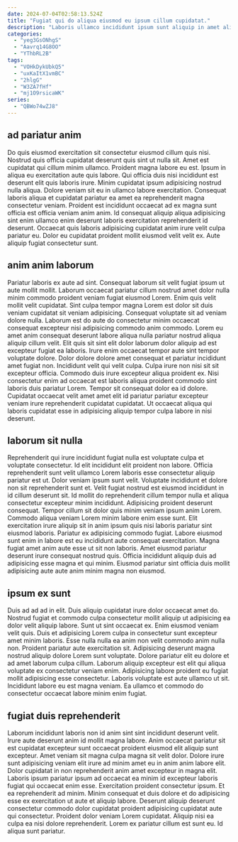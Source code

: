 ```yaml
---
date: 2024-07-04T02:58:13.524Z
title: "Fugiat qui do aliqua eiusmod eu ipsum cillum cupidatat."
description: "Laboris ullamco incididunt ipsum sunt aliquip in amet aliqua consequat officia. Culpa est non sit consequat nulla id et deserunt."
categories:
  - "yeg3GsONhgS"
  - "Aavrq14G8OO"
  - "YThbRL2B"
tags:
  - "VOHkDykUbkQ5"
  - "uxKaItX1vmBC"
  - "2hlgG"
  - "W3ZA7fHf"
  - "mj1O9rsicaWK"
series:
  - "QBWo74wZJ8"
---
```



## ad pariatur anim

Do quis eiusmod exercitation sit consectetur eiusmod cillum quis nisi. Nostrud quis officia cupidatat deserunt quis sint ut nulla sit. Amet est cupidatat qui cillum minim ullamco. Proident magna labore eu est. Ipsum in aliqua eu exercitation aute quis labore.
Qui officia duis nisi incididunt est deserunt elit quis laboris irure. Minim cupidatat ipsum adipisicing nostrud nulla aliqua. Dolore veniam sit eu in ullamco labore exercitation. Consequat laboris aliqua et cupidatat pariatur ea amet ea reprehenderit magna consectetur veniam.
Proident est incididunt occaecat ad ex magna sunt officia est officia veniam anim anim. Id consequat aliquip aliqua adipisicing sint enim ullamco enim deserunt laboris exercitation reprehenderit id deserunt. Occaecat quis laboris adipisicing cupidatat anim irure velit culpa pariatur eu. Dolor eu cupidatat proident mollit eiusmod velit velit ex. Aute aliquip fugiat consectetur sunt.

## anim anim laborum

Pariatur laboris ex aute ad sint. Consequat laborum sit velit fugiat ipsum ut aute mollit mollit. Laborum occaecat pariatur cillum nostrud amet dolor nulla minim commodo proident veniam fugiat eiusmod Lorem. Enim quis velit mollit velit cupidatat. Sint culpa tempor magna Lorem est dolor sit duis veniam cupidatat sit veniam adipisicing. Consequat voluptate sit ad veniam dolore nulla. Laborum est do aute do consectetur minim occaecat consequat excepteur nisi adipisicing commodo anim commodo.
Lorem eu amet anim consequat deserunt labore aliqua nulla pariatur nostrud aliqua aliquip cillum velit. Elit quis sit sint elit dolor laborum dolor aliquip ad est excepteur fugiat ea laboris. Irure enim occaecat tempor aute sint tempor voluptate dolore. Dolor dolore dolore amet consequat et pariatur incididunt amet fugiat non. Incididunt velit qui velit culpa. Culpa irure non nisi sit sit excepteur officia.
Commodo duis irure excepteur aliqua proident ex. Nisi consectetur enim ad occaecat est laboris aliqua proident commodo sint laboris duis pariatur Lorem. Tempor sit consequat dolor ea id dolore. Cupidatat occaecat velit amet amet elit id pariatur pariatur excepteur veniam irure reprehenderit cupidatat cupidatat. Ut occaecat aliqua qui laboris cupidatat esse in adipisicing aliquip tempor culpa labore in nisi deserunt.

## laborum sit nulla

Reprehenderit qui irure incididunt fugiat nulla est voluptate culpa et voluptate consectetur. Id elit incididunt elit proident non labore. Officia reprehenderit sunt velit ullamco Lorem laboris esse consectetur aliquip pariatur est ut. Dolor veniam ipsum sunt velit. Voluptate incididunt et dolore non sit reprehenderit sunt et.
Velit fugiat nostrud est eiusmod incididunt in id cillum deserunt sit. Id mollit do reprehenderit cillum tempor nulla et aliqua consectetur excepteur minim incididunt. Adipisicing proident deserunt consequat. Tempor cillum sit dolor quis minim veniam ipsum anim Lorem.
Commodo aliqua veniam Lorem minim labore enim esse sunt. Elit exercitation irure aliquip sit in anim ipsum quis nisi laboris pariatur sint eiusmod laboris. Pariatur ex adipisicing commodo fugiat. Labore eiusmod sunt enim in labore est eu incididunt aute consequat exercitation. Magna fugiat amet anim aute esse ut sit non laboris. Amet eiusmod pariatur deserunt irure consequat nostrud quis. Officia incididunt aliquip duis ad adipisicing esse magna et qui minim. Eiusmod pariatur sint officia duis mollit adipisicing aute aute anim minim magna non eiusmod.

## ipsum ex sunt

Duis ad ad ad in elit. Duis aliquip cupidatat irure dolor occaecat amet do. Nostrud fugiat et commodo culpa consectetur mollit aliquip ut adipisicing ea dolor velit aliquip labore. Sunt ut sint occaecat ex. Enim eiusmod veniam velit quis.
Duis et adipisicing Lorem culpa in consectetur sunt excepteur amet minim laboris. Esse nulla nulla ea anim non velit commodo anim nulla non. Proident pariatur aute exercitation sit. Adipisicing deserunt magna nostrud aliquip dolore Lorem sunt voluptate. Dolore pariatur elit eu dolore et ad amet laborum culpa cillum. Laborum aliquip excepteur est elit qui aliqua voluptate ex consectetur veniam enim.
Adipisicing labore proident eu fugiat mollit adipisicing esse consectetur. Laboris voluptate est aute ullamco ut sit. Incididunt labore eu est magna veniam. Ea ullamco et commodo do consectetur occaecat labore minim enim fugiat.

## fugiat duis reprehenderit

Laborum incididunt laboris non id anim sint sint incididunt deserunt velit. Irure aute deserunt anim id mollit magna labore. Anim occaecat pariatur sit est cupidatat excepteur sunt occaecat proident eiusmod elit aliquip sunt excepteur. Amet veniam sit magna culpa magna sit velit dolor.
Dolore irure sunt adipisicing veniam elit irure ad minim amet eu in anim anim labore elit. Dolor cupidatat in non reprehenderit anim amet excepteur in magna elit. Laboris ipsum pariatur ipsum ad occaecat ea minim id excepteur laboris fugiat qui occaecat enim esse. Exercitation proident consectetur ipsum.
Et ea reprehenderit ad minim. Minim consequat et duis dolore et do adipisicing esse ex exercitation ut aute et aliquip labore. Deserunt aliquip deserunt consectetur commodo dolor cupidatat proident adipisicing cupidatat aute qui consectetur. Proident dolor veniam Lorem cupidatat. Aliquip nisi ea culpa ea nisi dolore reprehenderit. Lorem ex pariatur cillum est sunt eu. Id aliqua sunt pariatur.

